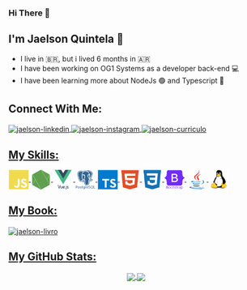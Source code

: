 ### Hi There 👋 
## I'm Jaelson Quintela :rose:

- I live in :brazil:, but i lived 6 months in :argentina:
- I have been working on OG1 Systems as a developer back-end :computer:
- I have been learning more about NodeJs :green_circle: and Typescript :large_blue_circle:

## Connect With Me:
<a href="https://www.linkedin.com/in/jaelsonquintela/" target="_blank">
<img align="center" alt="jaelson-linkedin" height="39" width="40" src="https://devicon.dev/devicon.git/icons/linkedin/linkedin-original.svg" style="max=width:100%;">
<a href="https://www.instagram.com/elquintela_/" target="_blank">
<img align="center" alt="jaelson-instagram" height="39" width="40" src="https://www.flaticon.com/svg/static/icons/svg/1384/1384063.svg" style="max=width:100%;">
<a href="https://drive.google.com/file/d/1Vv8yqHMqfzkY13DmPIzwMSuIJua4zKkJ/view?usp=sharing" target="_blank">
<img align="center" alt="jaelson-curriculo" height="39" width="40" src="https://devicon.dev/devicon.git/icons/google/google-original.svg" style="max=width:100%;">
  
## My Skills:
<img align="center" alt="jaelson-javascript" height="39" width="40" src="https://raw.githubusercontent.com/devicons/devicon/master/icons/javascript/javascript-plain.svg" style="max=width:100%;">
<img align="center" alt="jaelson-nodejs" height="39" width="40" src="https://raw.githubusercontent.com/devicons/devicon/master/icons/nodejs/nodejs-plain.svg" style="max=width:100%;">
<img align="center" alt="jaelson-vuejs" height="39" width="40" src="https://raw.githubusercontent.com/devicons/devicon/master/icons/vuejs/vuejs-original-wordmark.svg" style="max=width:100%;">
<img align="center" alt="jaelson-postgresql" height="39" width="40" src="https://raw.githubusercontent.com/devicons/devicon/master/icons/postgresql/postgresql-plain-wordmark.svg" style="max=width:100%;">
<img align="center" alt="jaelson-typescript" height="39" width="40" src="https://raw.githubusercontent.com/devicons/devicon/master/icons/typescript/typescript-plain.svg" style="max=width:100%;">
<img align="center" alt="jaelson-html" height="39" width="40" src="https://raw.githubusercontent.com/devicons/devicon/master/icons/html5/html5-plain.svg">
<img align="center" alt="jaelson-css" height="39" width="40" src="https://raw.githubusercontent.com/devicons/devicon/master/icons/css3/css3-plain.svg" style="max=width:100%;">
<img align="center" alt="jaelson-bootstrap" height="39" width="40" src="https://raw.githubusercontent.com/devicons/devicon/master/icons/bootstrap/bootstrap-plain-wordmark.svg" style="max=width:100%;">
<img align="center" alt="jaelson-java" height="39" width="40" src="https://raw.githubusercontent.com/devicons/devicon/master/icons/java/java-original.svg" style="max=width:100%;">
<img align="center" alt="jaelson-linux" height="39" width="40" src="https://raw.githubusercontent.com/devicons/devicon/master/icons/linux/linux-original.svg" style="max=width:100%;">

## My Book:
<a href="https://play.google.com/store/books/details/Obras_Educacionais?id=8jekDwAAQBAJ&hl=en_US" target="_blank">
<img align="center" alt="jaelson-livro" height="45" width="46" src="https://www.flaticon.com/svg/static/icons/svg/1903/1903162.svg" style="max=width:100%;">
  
## My GitHub Stats: 
<div align="center">
<a href="https://github.com/anuraghazra/github-readme-stats">
  <img align="center" src="https://github-readme-stats.vercel.app/api?username=elquintela&show_icons=true&theme=algolia" style="max=width:100%"/>
</a>
<a href="https://github.com/anuraghazra/convoychat">
  <img align="center" src="https://github-readme-stats.vercel.app/api/top-langs/?username=elquintela&count_private=true&theme=algolia&layout=compact" style="max=width:100%, height:100%" />
</a>
</div>
<!--
**elquintela/elquintela** is a ✨ _special_ ✨ repository because its `README.md` (this file) appears on yhttps://github-readme-stats.vercel.app/api/top-langs/?username=anuraghazraour GitHub profile.

Here are some ideas to get you started:

- 🔭 I’m currently working on ...
- 🌱 I’m currently learning ...
- 👯 I’m looking to collaborate on ...
- 🤔 I’m looking for help with ...
- 💬 Ask me about ...
- 📫 How to reach me: ...
- 😄 Pronouns: ...
- ⚡ Fun fact: ...
-->
